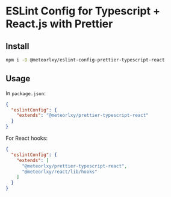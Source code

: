 # ESLint Config for Typescript + React.js with Prettier

## Install

```sh
npm i -D @meteorlxy/eslint-config-prettier-typescript-react
```

## Usage

In `package.json`:

```json
{
  "eslintConfig": {
    "extends": "@meteorlxy/prettier-typescript-react"
  }
}
```

For React hooks:

```json
{
  "eslintConfig": {
    "extends": [
      "@meteorlxy/prettier-typescript-react",
      "@meteorlxy/react/lib/hooks"
    ]
  }
}
```
